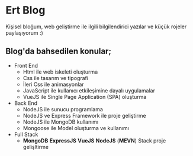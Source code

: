 # Ert Blog

Kişisel bloğum, web geliştirme ile ilgili bilgilendirici yazılar ve küçük rojeler paylaşıyorum :)

## Blog'da bahsedilen konular;

- Front End
  - Html ile web iskeleti oluşturma
  - Css ile tasarım ve tipografi
  - İleri Css ile animasyonlar
  - JavaScript ile kullanıcı etkileşimine dayalı uygulamalar
  - VueJS ile Single Page Application (SPA) oluşturma
- Back End
  - NodeJS ile sunucu programlama
  - NodeJS ve Express Framework ile proje geliştirme
  - NodeJS ile MongoDB kullanımı
  - Mongoose ile Model oluşturma ve kullanımı
- Full Stack
  - **MongoDB** **ExpressJS** **VueJS** **NodeJS** (**MEVN**) Stack proje gelişltirme
